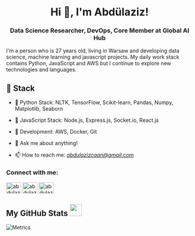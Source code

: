 <h1 align="center">Hi 👋, I'm Abdülaziz!</h1>
<h3 align="center">Data Science Researcher, DevOps, Core Member at Global AI Hub</h3>

I'm a person who is 27 years old, living in Warsaw and developing data science, machine learning and javascript projects. My daily work stack contains Python, JavaScript and AWS but I continue to explore new technologies and languages.

## 🔨 Stack 

- 🐍  Python Stack: NLTK, TensorFlow, Scikit-learn, Pandas, Numpy, Matplotlib, Seaborn
	
- 🌱 JavaScript Stack: Node.js, Express.js, Socket.io, React.js

- 🌿 Development: AWS, Docker, Git
	
- 💬 Ask me about anything!
	
- 📫 How to reach me: *abdulazizcaan@gmail.com*

<h3 align="left">Connect with me:</h3>
<p align="left">
<a href="https://twitter.com/abdulazizcann" target="blank"><img align="center" src="https://raw.githubusercontent.com/rahuldkjain/github-profile-readme-generator/master/src/images/icons/Social/twitter.svg" alt="abdulazizcann" height="30" width="40" /></a>
<a href="https://linkedin.com/in/abdulazizcan" target="blank"><img align="center" src="https://raw.githubusercontent.com/rahuldkjain/github-profile-readme-generator/master/src/images/icons/Social/linked-in-alt.svg" alt="abdulazizcan" height="30" width="40" /></a>
<a href="https://instagram.com/abdulazizcaan" target="blank"><img align="center" src="https://raw.githubusercontent.com/rahuldkjain/github-profile-readme-generator/master/src/images/icons/Social/instagram.svg" alt="abdulazizcaan" height="30" width="40" /></a>
</p>


<h2> My GitHub Stats <img src='https://media1.giphy.com/media/du3J3cXyzhj75IOgvA/giphy.gif?cid=ecf05e47x2g034i9pzwtzzsd3xgg2w9nr94t4tflbbgo3008&rid=giphy.gif' width='32px'> </h2>

![Metrics](https://metrics.lecoq.io/abdulazizcan?template=terminal&base.header=0&base.activity=0&base.repositories=0&base.metadata=0&languages=1&languages.limit=8&languages.colors=github&languages.threshold=0%25&config.timezone=America%2FToronto)
